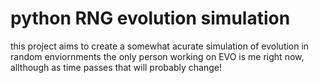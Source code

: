 # python RNG evolution simulation 

this project aims to create a somewhat acurate simulation of evolution in random enviornments
the only person working on EVO is me right now, allthough as time passes that will probably change! 
